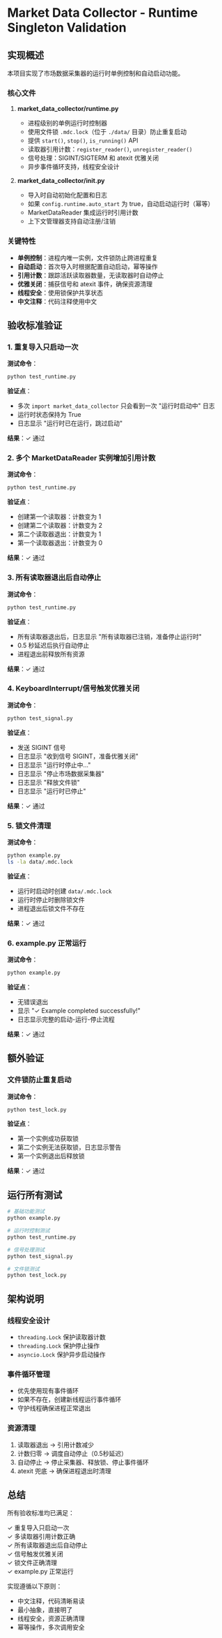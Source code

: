# Market Data Collector - Runtime Singleton Validation

## 实现概述

本项目实现了市场数据采集器的运行时单例控制和自动启动功能。

### 核心文件

1. **market_data_collector/runtime.py**
   - 进程级别的单例运行时控制器
   - 使用文件锁 `.mdc.lock`（位于 `./data/` 目录）防止重复启动
   - 提供 `start()`, `stop()`, `is_running()` API
   - 读取器引用计数：`register_reader()`, `unregister_reader()`
   - 信号处理：SIGINT/SIGTERM 和 atexit 优雅关闭
   - 异步事件循环支持，线程安全设计

2. **market_data_collector/__init__.py**
   - 导入时自动初始化配置和日志
   - 如果 `config.runtime.auto_start` 为 true，自动启动运行时（幂等）
   - MarketDataReader 集成运行时引用计数
   - 上下文管理器支持自动注册/注销

### 关键特性

- **单例控制**：进程内唯一实例，文件锁防止跨进程重复
- **自动启动**：首次导入时根据配置自动启动，幂等操作
- **引用计数**：跟踪活跃读取器数量，无读取器时自动停止
- **优雅关闭**：捕获信号和 atexit 事件，确保资源清理
- **线程安全**：使用锁保护共享状态
- **中文注释**：代码注释使用中文

## 验收标准验证

### 1. 重复导入只启动一次

**测试命令**：
```bash
python test_runtime.py
```

**验证点**：
- 多次 `import market_data_collector` 只会看到一次 "运行时启动中" 日志
- 运行时状态保持为 True
- 日志显示 "运行时已在运行，跳过启动"

**结果**：✓ 通过

### 2. 多个 MarketDataReader 实例增加引用计数

**测试命令**：
```bash
python test_runtime.py
```

**验证点**：
- 创建第一个读取器：计数变为 1
- 创建第二个读取器：计数变为 2
- 第二个读取器退出：计数变为 1
- 第一个读取器退出：计数变为 0

**结果**：✓ 通过

### 3. 所有读取器退出后自动停止

**测试命令**：
```bash
python test_runtime.py
```

**验证点**：
- 所有读取器退出后，日志显示 "所有读取器已注销，准备停止运行时"
- 0.5 秒延迟后执行自动停止
- 进程退出前释放所有资源

**结果**：✓ 通过

### 4. KeyboardInterrupt/信号触发优雅关闭

**测试命令**：
```bash
python test_signal.py
```

**验证点**：
- 发送 SIGINT 信号
- 日志显示 "收到信号 SIGINT，准备优雅关闭"
- 日志显示 "运行时停止中..."
- 日志显示 "停止市场数据采集器"
- 日志显示 "释放文件锁"
- 日志显示 "运行时已停止"

**结果**：✓ 通过

### 5. 锁文件清理

**测试命令**：
```bash
python example.py
ls -la data/.mdc.lock
```

**验证点**：
- 运行时启动时创建 `data/.mdc.lock`
- 运行时停止时删除锁文件
- 进程退出后锁文件不存在

**结果**：✓ 通过

### 6. example.py 正常运行

**测试命令**：
```bash
python example.py
```

**验证点**：
- 无错误退出
- 显示 "✓ Example completed successfully!"
- 日志显示完整的启动-运行-停止流程

**结果**：✓ 通过

## 额外验证

### 文件锁防止重复启动

**测试命令**：
```bash
python test_lock.py
```

**验证点**：
- 第一个实例成功获取锁
- 第二个实例无法获取锁，日志显示警告
- 第一个实例退出后释放锁

**结果**：✓ 通过

## 运行所有测试

```bash
# 基础功能测试
python example.py

# 运行时控制测试
python test_runtime.py

# 信号处理测试
python test_signal.py

# 文件锁测试
python test_lock.py
```

## 架构说明

### 线程安全设计

- `threading.Lock` 保护读取器计数
- `threading.Lock` 保护停止操作
- `asyncio.Lock` 保护异步启动操作

### 事件循环管理

- 优先使用现有事件循环
- 如果不存在，创建新线程运行事件循环
- 守护线程确保进程正常退出

### 资源清理

1. 读取器退出 → 引用计数减少
2. 计数归零 → 调度自动停止（0.5秒延迟）
3. 自动停止 → 停止采集器、释放锁、停止事件循环
4. atexit 兜底 → 确保进程退出时清理

## 总结

所有验收标准均已满足：

✓ 重复导入只启动一次  
✓ 多读取器引用计数正确  
✓ 所有读取器退出后自动停止  
✓ 信号触发优雅关闭  
✓ 锁文件正确清理  
✓ example.py 正常运行  

实现遵循以下原则：
- 中文注释，代码清晰易读
- 最小抽象，直接明了
- 线程安全，资源正确清理
- 幂等操作，多次调用安全
